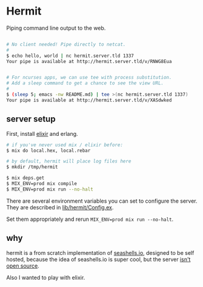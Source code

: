 # Hermit

Piping command line output to the web.

``` bash

# No client needed! Pipe directly to netcat.
#
$ echo hello, world | nc hermit.server.tld 1337
Your pipe is available at http://hermit.server.tld/v/RNWG8Eua


# For ncurses apps, we can use tee with process substitution.
# Add a sleep command to get a chance to see the view URL.
#
$ (sleep 5; emacs -nw README.md) | tee >(nc hermit.server.tld 1337)
Your pipe is available at http://hermit.server.tld/v/XASdwked

```

## server setup

First, install [elixir](https://elixir-lang.org/install.html) and erlang.

``` bash
# if you've never used mix / elixir before:
$ mix do local.hex, local.rebar

# by default, hermit will place log files here
$ mkdir /tmp/hermit

$ mix deps.get
$ MIX_ENV=prod mix compile
$ MIX_ENV=prod mix run --no-halt
```

There are several environment variables you can set to configure the server.
They are described in [lib/hermit/Config.ex](https://github.com/erik/hermit/blob/master/lib/hermit/Config.ex).

Set them appropriately and rerun `MIX_ENV=prod mix run --no-halt`.

## why

hermit is a from scratch implementation of [seashells.io](http://seashells.io),
designed to be self hosted, because the idea of seashells.io is
super cool, but the server [isn't open source](https://github.com/anishathalye/seashells/issues/2).

Also I wanted to play with elixir.
